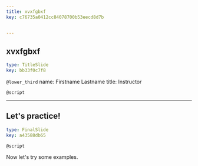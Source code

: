 ```yaml
---
title: xvxfgbxf
key: c76735a0412cc84078700b53eecd8d7b


---
```

## xvxfgbxf

```yaml
type: TitleSlide
key: bb33f0c7f8
```

`@lower_third`
name: Firstname Lastname
title: Instructor

`@script`



---
## Let's practice!

```yaml
type: FinalSlide
key: a43588db65
```

`@script`

Now let's try some examples.

